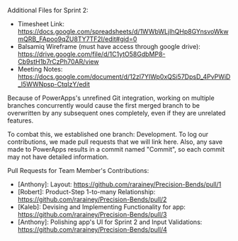 Additional Files for Sprint 2:
- Timesheet Link: https://docs.google.com/spreadsheets/d/1WWbWLjIhQHp8GYnsvoWkwmQRB_FApoo9qZU8TY7TF2I/edit#gid=0
- Balsamiq Wireframe (must have access through google drive): https://drive.google.com/file/d/1C1ytO58GdbMP8-Cb9stH1b7rCzPh70AR/view
- Meeting Notes: https://docs.google.com/document/d/12zl7YIWp0xQSi57DpsD_4PvPWiD_I5WWNpsp-CtqIzY/edit

Because of PowerApps's unrefined Git integration, working on multiple branches concurrently would cause the first merged branch to be overwritten by any subsequent ones completely, even if they are unrelated features. 

To combat this, we established one branch: Development. To log our contributions, we made pull requests that we will link here. Also, any save made to PowerApps results in a commit named "Commit", so each commit may not have detailed information.

Pull Requests for Team Member's Contributions: 
- [Anthony]: Layout: https://github.com/rarainey/Precision-Bends/pull/1
- [Robert]:  Product-Step 1-to-many Relationship: https://github.com/rarainey/Precision-Bends/pull/2
- [Kaleb]:   Devising and Implementing Functionality for app: https://github.com/rarainey/Precision-Bends/pull/3
- [Anthony]: Polishing app's UI for Sprint 2 and Input Validations: https://github.com/rarainey/Precision-Bends/pull/4
